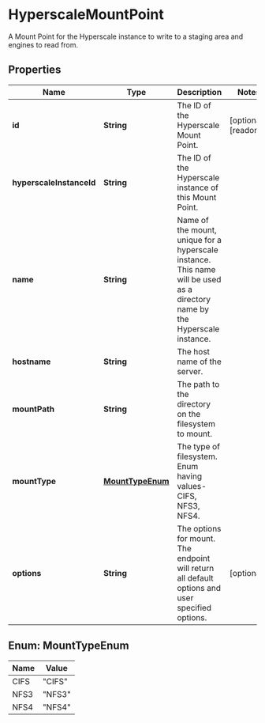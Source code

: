 

# HyperscaleMountPoint

A Mount Point for the Hyperscale instance to write to a staging area and engines to read from.

## Properties

Name | Type | Description | Notes
------------ | ------------- | ------------- | -------------
**id** | **String** | The ID of the Hyperscale Mount Point. |  [optional] [readonly]
**hyperscaleInstanceId** | **String** | The ID of the Hyperscale instance of this Mount Point. | 
**name** | **String** | Name of the mount, unique for a hyperscale instance. This name will be used as a directory name by the Hyperscale instance. | 
**hostname** | **String** | The host name of the server. | 
**mountPath** | **String** | The path to the directory on the filesystem to mount. | 
**mountType** | [**MountTypeEnum**](#MountTypeEnum) | The type of filesystem. Enum having values- CIFS, NFS3, NFS4. | 
**options** | **String** | The options for mount. The endpoint will return all default options and user specified options. |  [optional]



## Enum: MountTypeEnum

Name | Value
---- | -----
CIFS | &quot;CIFS&quot;
NFS3 | &quot;NFS3&quot;
NFS4 | &quot;NFS4&quot;



